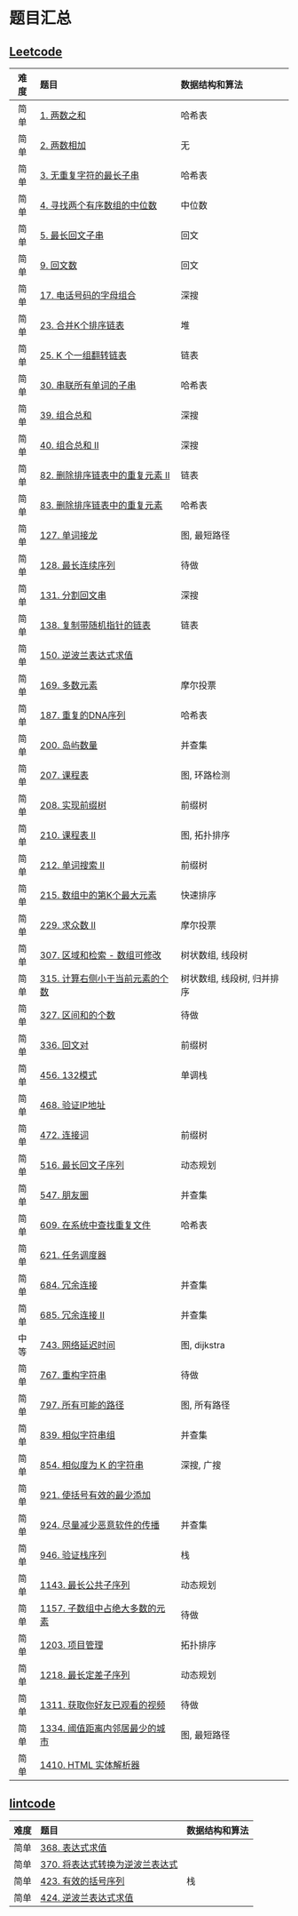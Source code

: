 # 题目汇总

## [Leetcode](https://leetcode-cn.com/)

| 难度 |                 题目                                   | 数据结构和算法 |
|:---:|:-------------------------------------------------------|:--------------|
| 简单 | [1. 两数之和](leetcode/1/readme.md)                    | 哈希表 | 
| 简单 | [2. 两数相加](leetcode/2/readme.md)                    | 无 | 
| 简单 | [3. 无重复字符的最长子串](leetcode/3/readme.md)         | 哈希表 | 
| 简单 | [4. 寻找两个有序数组的中位数](leetcode/4/readme.md)     | 中位数 | 
| 简单 | [5. 最长回文子串](leetcode/5/readme.md)                | 回文 | 
| 简单 | [9. 回文数](leetcode/9/readme.md)                      | 回文 | 
| 简单 | [17. 电话号码的字母组合](leetcode/17/readme.md)         | 深搜 | 
| 简单 | [23. 合并K个排序链表](leetcode/23/readme.md)            | 堆 | 
| 简单 | [25. K 个一组翻转链表](leetcode/25/readme.md)           | 链表 | 
| 简单 | [30. 串联所有单词的子串](leetcode/30/readme.md)         | 哈希表 | 
| 简单 | [39. 组合总和](leetcode/39/readme.md)                  | 深搜 | 
| 简单 | [40. 组合总和 II](leetcode/40/readme.md)               | 深搜 | 
| 简单 | [82. 删除排序链表中的重复元素 II](leetcode/82/readme.md) | 链表 | 
| 简单 | [83. 删除排序链表中的重复元素](leetcode/83/readme.md)    | 哈希表 | 
| 简单 | [127. 单词接龙](leetcode/127/readme.md)                 | 图, 最短路径 | 
| 简单 | [128. 最长连续序列](leetcode/128/readme.md)             | 待做 | 
| 简单 | [131. 分割回文串](leetcode/131/readme.md)              | 深搜 | 
| 简单 | [138. 复制带随机指针的链表](leetcode/138/readme.md)     | 链表 | 
| 简单 | [150. 逆波兰表达式求值](leetcode/150/readme.md)         |  | 
| 简单 | [169. 多数元素](leetcode/169/readme.md)                | 摩尔投票 | 
| 简单 | [187. 重复的DNA序列](leetcode/187/readme.md)           | 哈希表 | 
| 简单 | [200. 岛屿数量](leetcode/200/readme.md)                | 并查集 | 
| 简单 | [207. 课程表](leetcode/207/readme.md)                  | 图, 环路检测 | 
| 简单 | [208. 实现前缀树](leetcode/208/readme.md)               | 前缀树 | 
| 简单 | [210. 课程表 II](leetcode/210/readme.md)               | 图, 拓扑排序 | 
| 简单 | [212. 单词搜索 II](leetcode/212/readme.md)             | 前缀树 | 
| 简单 | [215. 数组中的第K个最大元素](leetcode/215/readme.md)    | 快速排序 | 
| 简单 | [229. 求众数 II](leetcode/229/readme.md)               | 摩尔投票 | 
| 简单 | [307. 区域和检索 - 数组可修改](leetcode/307/readme.md)   | 树状数组, 线段树 | 
| 简单 | [315. 计算右侧小于当前元素的个数](leetcode/315/readme.md) | 树状数组, 线段树, 归并排序 | 
| 简单 | [327. 区间和的个数](leetcode/327/readme.md)                | 待做 | 
| 简单 | [336. 回文对](leetcode/336/readme.md)                     | 前缀树 | 
| 简单 | [456. 132模式](leetcode/456/readme.md)                    | 单调栈 | 
| 简单 | [468. 验证IP地址](leetcode/468/readme.md)                  |  | 
| 简单 | [472. 连接词](leetcode/472/readme.md)                      | 前缀树 | 
| 简单 | [516. 最长回文子序列](leetcode/516/readme.md)              | 动态规划 | 
| 简单 | [547. 朋友圈](leetcode/547/readme.md)                      | 并查集 | 
| 简单 | [609. 在系统中查找重复文件](leetcode/609/readme.md)        | 哈希表 | 
| 简单 | [621. 任务调度器](leetcode/621/readme.md)                  |  | 
| 简单 | [684. 冗余连接](leetcode/684/readme.md)                    | 并查集 | 
| 简单 | [685. 冗余连接 II](leetcode/685/readme.md)                 | 并查集 | 
| 中等 | [743. 网络延迟时间](leetcode/743/readme.md)                | 图, dijkstra |
| 简单 | [767. 重构字符串](leetcode/767/readme.md)                  | 待做 | 
| 简单 | [797. 所有可能的路径](leetcode/797/readme.md)              | 图, 所有路径 | 
| 简单 | [839. 相似字符串组](leetcode/839/readme.md)                | 并查集 | 
| 简单 | [854. 相似度为 K 的字符串](leetcode/854/readme.md)         | 深搜, 广搜 | 
| 简单 | [921. 使括号有效的最少添加](leetcode/921/readme.md)        |  | 
| 简单 | [924. 尽量减少恶意软件的传播](leetcode/924/readme.md)      | 并查集 | 
| 简单 | [946. 验证栈序列](leetcode/946/readme.md)                 | 栈 | 
| 简单 | [1143. 最长公共子序列](leetcode/1143/readme.md)            | 动态规划 | 
| 简单 | [1157. 子数组中占绝大多数的元素](leetcode/1157/readme.md)   | 待做 | 
| 简单 | [1203. 项目管理](leetcode/1203/readme.md)                  | 拓扑排序 | 
| 简单 | [1218. 最长定差子序列](leetcode/1218/readme.md)             | 动态规划 | 
| 简单 | [1311. 获取你好友已观看的视频](leetcode/1311/readme.md)     | 待做 | 
| 简单 | [1334. 阈值距离内邻居最少的城市](leetcode/1334/readme.md)   | 图, 最短路径 | 
| 简单 | [1410. HTML 实体解析器](leetcode/1410/readme.md)           |  | 


## [lintcode](https://www.lintcode.com/)

| 难度 |                 题目                                     | 数据结构和算法 |
|:---:|:---------------------------------------------------------|:--------------|
| 简单| [368. 表达式求值](lintcode/368/readme.md)                  | |
| 简单| [370. 将表达式转换为逆波兰表达式](lintcode/370/readme.md)   | |
| 简单| [423. 有效的括号序列](lintcode/423/readme.md)               | 栈 |
| 简单| [424. 逆波兰表达式求值](lintcode/424/readme.md)             | |